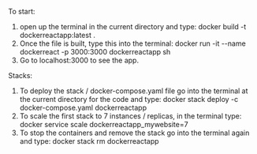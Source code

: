 To start:

1. open up the terminal in the current directory and type: docker build -t dockerreactapp:latest .
2. Once the file is built, type this into the terminal: docker run -it --name dockerreact -p 3000:3000 dockerreactapp sh
3. Go to localhost:3000 to see the app.

Stacks:

1. To deploy the stack / docker-compose.yaml file go into the terminal at the current directory for the code and type: docker stack deploy -c docker-compose.yaml dockerreactapp
2. To scale the first stack to 7 instances / replicas, in the terminal type: docker service scale dockerreactapp_mywebsite=7
3. To stop the containers and remove the stack go into the terminal again and type: docker stack rm dockerreactapp
